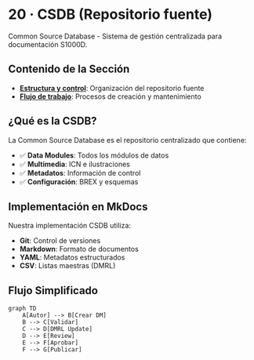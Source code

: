 # 20 · CSDB (Repositorio fuente)

Common Source Database - Sistema de gestión centralizada para documentación S1000D.

## Contenido de la Sección

- **[Estructura y control](estructura-control.md)**: Organización del repositorio fuente
- **[Flujo de trabajo](flujo-trabajo.md)**: Procesos de creación y mantenimiento

## ¿Qué es la CSDB?

La Common Source Database es el repositorio centralizado que contiene:

- ✅ **Data Modules**: Todos los módulos de datos
- ✅ **Multimedia**: ICN e ilustraciones  
- ✅ **Metadatos**: Información de control
- ✅ **Configuración**: BREX y esquemas

## Implementación en MkDocs

Nuestra implementación CSDB utiliza:

- **Git**: Control de versiones
- **Markdown**: Formato de documentos
- **YAML**: Metadatos estructurados
- **CSV**: Listas maestras (DMRL)

## Flujo Simplificado

```mermaid
graph TD
    A[Autor] --> B[Crear DM]
    B --> C[Validar]
    C --> D[DMRL Update]
    D --> E[Review]
    E --> F[Aprobar]
    F --> G[Publicar]
```